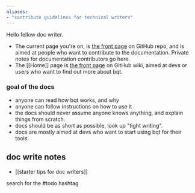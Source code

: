 ```yaml
---
aliases:
- "contribute guidelines for technical writers"
---
```


Hello fellow doc writer.

- The current page you're on, is [the front page](https://github.com/techartorg/bqt/tree/wiki) on GitHub repo, and is aimed at people who want to contribute to the documentation. Private notes for documentation contributors go here.
- The [[Home]] page is [the front page](https://github.com/techartorg/bqt/wiki) on GitHub wiki, aimed at devs or users who want to find out more about bqt.

### goal of the docs 
- anyone can read how bqt works, and why
- anyone can follow instructions on how to use it
- the docs should never assume anyone knows anything, and explain things from scratch.
- docs should be as short as possible, look up "tight writing". 
- docs are mostly aimed at devs who want to start using bqt for their tools.

## doc write notes
- [[starter tips for doc writers]]

search for the #todo hashtag


